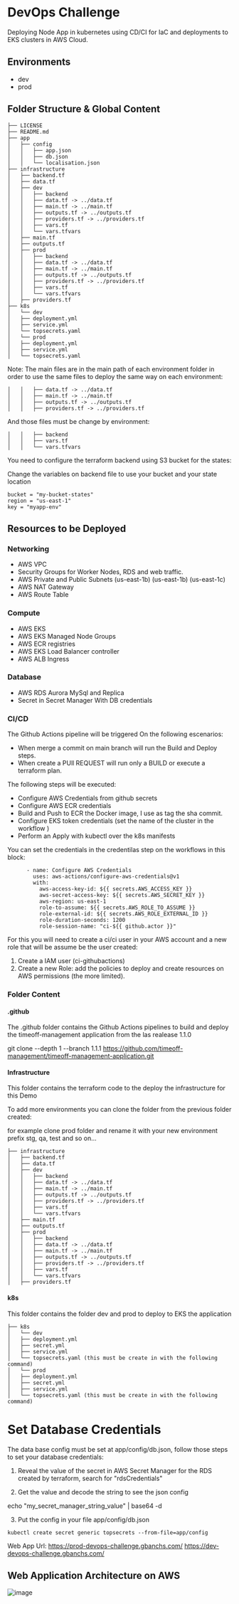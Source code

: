 # DevOps Challenge

Deploying Node App in kubernetes using CD/CI for IaC and deployments to EKS clusters
in AWS Cloud.

## Environments

- dev
- prod

## Folder Structure & Global Content
```
├── LICENSE
├── README.md
├── app
│   ├── config
│   │   ├── app.json
│   │   ├── db.json
│   │   └── localisation.json
├── infrastructure
│   ├── backend.tf
│   ├── data.tf
│   ├── dev
│   │   ├── backend
│   │   ├── data.tf -> ../data.tf
│   │   ├── main.tf -> ../main.tf
│   │   ├── outputs.tf -> ../outputs.tf
│   │   ├── providers.tf -> ../providers.tf
│   │   ├── vars.tf
│   │   └── vars.tfvars
│   ├── main.tf
│   ├── outputs.tf
│   ├── prod
│   │   ├── backend
│   │   ├── data.tf -> ../data.tf
│   │   ├── main.tf -> ../main.tf
│   │   ├── outputs.tf -> ../outputs.tf
│   │   ├── providers.tf -> ../providers.tf
│   │   ├── vars.tf
│   │   └── vars.tfvars
│   ├── providers.tf
├── k8s
│   └── dev
│   ├── deployment.yml
│   ├── service.yml
│   └── topsecrets.yaml
│   └── prod
│   ├── deployment.yml
│   ├── service.yml
│   └── topsecrets.yaml
```
Note: The main files are in the main path of each environment folder in order to use the same files to deploy the same way on each environment:
```
│   │   ├── data.tf -> ../data.tf
│   │   ├── main.tf -> ../main.tf
│   │   ├── outputs.tf -> ../outputs.tf
│   │   ├── providers.tf -> ../providers.tf
```
And those files must be change by environment:
```
│   │   ├── backend
│   │   ├── vars.tf
│   │   └── vars.tfvars
```
You need to configure the terraform backend using S3 bucket for the states:

Change the variables on backend file to use your bucket and your state location

```
bucket = "my-bucket-states"
region = "us-east-1"
key = "myapp-env"
```

## Resources to be Deployed

### Networking

- AWS VPC
- Security Groups for Worker Nodes, RDS and web traffic.
- AWS Private and Public Subnets (us-east-1b) (us-east-1b) (us-east-1c)
- AWS NAT Gateway
- AWS Route Table

### Compute

- AWS EKS
- AWS EKS Managed Node Groups
- AWS ECR registries
- AWS EKS Load Balancer controller
- AWS ALB Ingress

### Database

- AWS RDS Aurora MySql and Replica
- Secret in Secret Manager With DB credentials

### CI/CD

The Github Actions pipeline will be triggered On the following escenarios:

- When merge a commit on main branch will run the Build and Deploy steps.
- When create a PUll REQUEST will run only a BUILD or execute a terraform plan.

The following steps will be executed:

- Configure AWS Credentials from github secrets
- Configure AWS ECR credentials
- Build and Push to ECR the Docker image, I use as tag the sha commit.
- Configure EKS token credentials (set the name of the cluster in the workflow )
- Perform an Apply with kubectl over the k8s manifests

You can set the credentials in the credentilas step on the workflows in this block:

```
      - name: Configure AWS Credentials
        uses: aws-actions/configure-aws-credentials@v1
        with:
          aws-access-key-id: ${{ secrets.AWS_ACCESS_KEY }}
          aws-secret-access-key: ${{ secrets.AWS_SECRET_KEY }}
          aws-region: us-east-1
          role-to-assume: ${{ secrets.AWS_ROLE_TO_ASSUME }}
          role-external-id: ${{ secrets.AWS_ROLE_EXTERNAL_ID }}
          role-duration-seconds: 1200
          role-session-name: "ci-${{ github.actor }}"
```
For this you will need to create a ci/ci user in your AWS account and a new role that will be assume be the user created:

1. Create a IAM user (ci-githubactions)
2. Create a new Role: add the policies to deploy and create resources on AWS permissions (the more limited).

### Folder Content

#### .github

The .github folder contains the Github Actions pipelines to build and deploy the timeoff-management application from the las realease 1.1.0

git clone --depth 1 --branch 1.1.1 https://github.com/timeoff-management/timeoff-management-application.git

#### Infrastructure

This folder contains the terraform code to the deploy the infrastructure for this Demo

To add more environments you can clone the folder from the previous folder created:

for example clone prod folder and rename it with your new environment prefix stg, qa, test and so on...

```
├── infrastructure
│   ├── backend.tf
│   ├── data.tf
│   ├── dev
│   │   ├── backend
│   │   ├── data.tf -> ../data.tf
│   │   ├── main.tf -> ../main.tf
│   │   ├── outputs.tf -> ../outputs.tf
│   │   ├── providers.tf -> ../providers.tf
│   │   ├── vars.tf
│   │   └── vars.tfvars
│   ├── main.tf
│   ├── outputs.tf
│   ├── prod
│   │   ├── backend
│   │   ├── data.tf -> ../data.tf
│   │   ├── main.tf -> ../main.tf
│   │   ├── outputs.tf -> ../outputs.tf
│   │   ├── providers.tf -> ../providers.tf
│   │   ├── vars.tf
│   │   └── vars.tfvars
│   ├── providers.tf
```
#### k8s

This folder contains the folder dev and prod to deploy to EKS the application

```
├── k8s
│   └── dev
│   ├── deployment.yml
│   ├── secret.yml
│   ├── service.yml
│   └── topsecrets.yaml (this must be create in with the following command)
│   └── prod
│   ├── deployment.yml
│   ├── secret.yml
│   ├── service.yml
│   └── topsecrets.yaml (this must be create in with the following command)
```

# Set Database Credentials

The data base config must be set at app/config/db.json, follow those steps to set your database credentials:

1. Reveal the value of the secret in AWS Secret Manager for the RDS created by terraform, search for "rdsCredentials"

2. Get the value and decode the string to see the json config

echo "my_secret_manager_string_value" | base64 -d

3. Put the config in your file app/config/db.json

```
kubectl create secret generic topsecrets --from-file=app/config
```


Web App Url: https://prod-devops-challenge.gbanchs.com/
             https://dev-devops-challenge.gbanchs.com/








## Web Application Architecture on AWS

![image](https://gbanchs.com/devops/devops-challengeV2.png)